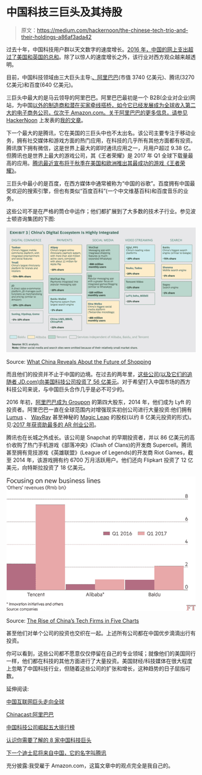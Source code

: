 # 中国科技三巨头及其持股

> 原文：<https://medium.com/hackernoon/the-chinese-tech-trio-and-their-holdings-a86af3ada42>

过去十年，中国科技用户群以天文数字的速度增长。[2016 年，中国的网上支出超过了美国和英国的总和](https://www.bcg.com/en-us/publications/2017/retail-globalization-china-reveals-future-shopping.aspx)。除了以惊人的速度增长之外，该行业对西方观众越来越透明。

目前，中国科技领域由三大巨头主导:[、阿里巴巴](https://hackernoon.com/tagged/alibaba)(市值 3740 亿美元)、腾讯(3270 亿美元)和百度(640 亿美元)。

三巨头中最大的是马云领导的阿里巴巴。阿里巴巴最初是一个 B2B(企业对企业)网站，为中国[以外的制造商和潜在买家牵线搭桥，如今它已经发展成为全球收入第二大的电子商务公司，仅次于 Amazon.com。关于阿里巴巴的更多信息，请参见](https://hackernoon.com/tagged/china) [HackerNoon](https://hackernoon.com/) 上发表的[我的文章](https://hackernoon.com/a-brief-overview-of-alibaba-5c5ae9aa2d34)。

下一个最大的是腾讯，它在美国的三巨头中也不太出名。该公司主要专注于移动业务，拥有社交媒体和游戏方面的热门应用，在科技的几乎所有其他方面都有投资。腾讯旗下拥有微信，这是世界上最大的即时通讯应用之一，月用户超过 9.38 亿。但腾讯也是世界上最大的游戏公司，其《王者荣耀》是 2017 年 Q1 全球下载量最高的应用。[腾讯最近宣布将于秋季在美国和欧洲推出其最成功的游戏《王者荣耀》](https://www.bloomberg.com/news/articles/2017-07-07/tencent-is-said-to-take-honour-of-kings-to-the-u-s-and-europe)。

三巨头中最小的是百度，在西方媒体中通常被称为“中国的谷歌”。百度拥有中国最受欢迎的搜索引擎，但也有类似“百度百科”(一个中文维基百科)和百度音乐的业务。

这些公司不是在严格的筒仓中运作；他们都扩展到了大多数的技术子行业。参见波士顿咨询集团的下图:

![](img/17c527d677050d360e272901085f1efc.png)

Source: [What China Reveals About the Future of Shopping](https://www.bcg.com/en-us/publications/2017/retail-globalization-china-reveals-future-shopping.aspx)

而且他们的投资并不止于中国的边境。在过去的两年里，[这些公司(以及它们的追随者 JD.com)向美国科技公司投资了 56 亿美元](http://www.cnbc.com/2017/03/08/chinas-tech-giants-are-pouring-billions-into-us-start-ups.html)。对于希望打入中国市场的西方科技公司来说，与中国巨头合作几乎是必不可少的。

2016 年初，[阿里巴巴成为 Groupon](http://money.cnn.com/2016/02/16/investing/groupon-alibaba-jack-ma/index.html) 的第四大股东，2014 年，他们成为 Lyft 的投资者。阿里巴巴一直在全球范围内对增强现实初创公司进行大量投资:他们拥有 [Lumus](https://www.crunchbase.com/organization/lumus#/entity) 、 [WayRay](https://www.crunchbase.com/organization/wayray) 甚至神秘的 [Magic Leap](https://www.crunchbase.com/organization/magic-leap#/entity) 的股权(以约 8 亿美元投资的形式)。见:[2017 年获资助最多的 AR 创业公司](https://hackernoon.com/augmented-reality-startup-funding-in-2017-70c4d73c212e)。

腾讯也在长城之外成长。该公司是 Snapchat 的早期投资者，并以 86 亿美元的高价收购了热门手机游戏《部落冲突》(Clash of Clans)的开发商 Supercell。腾讯甚至拥有竞技游戏《英雄联盟》(League of Legends)的开发商 Riot Games，截至 2014 年，该游戏拥有约 6700 万月活跃用户。他们还向 Flipkart 投资了 12 亿美元，向特斯拉投资了 18 亿美元。

![](img/7c05e7c29246640f358940e2344bc4f0.png)

Source: [The Rise of China’s Tech Firms in Five Charts](https://www.ft.com/content/d5397a08-4667-11e7-8d27-59b4dd6296b8)

甚至他们对单个公司的投资也交织在一起。上述所有公司都在中国优步滴滴出行有投资。

你可以看到，这些公司都不愿意仅仅停留在自己的专业领域；就像他们的美国同行一样，他们都在科技的其他方面进行了大量投资。美国财经/科技媒体在很大程度上忽略了中国科技行业，但随着这些公司的扩张和增长，这种趋势的日子屈指可数。

延伸阅读:

[中国互联网巨头走向全球](https://www.economist.com/news/business/21721203-tencent-leading-acquisition-spree-alibaba-close-second-chinas-internet-giants-go)

[Chinacast:阿里巴巴](https://soundcloud.com/user-623401313-988309604)

[中国科技公司崛起五大排行榜](https://www.ft.com/content/d5397a08-4667-11e7-8d27-59b4dd6296b8)

[认识你需要了解的 8 家中国科技巨头](https://uncubed.com/daily/meet-the-8-chinese-tech-giants-you-need-to-know/)

[下一个迪士尼将来自中国，它的名字叫腾讯](/backchannel/why-chinas-tencent-might-be-the-next-disney-b8f87f305c47)

充分披露:我受雇于 Amazon.com，这篇文章中的观点完全是我自己的。